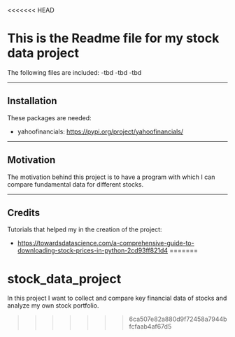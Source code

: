 <<<<<<< HEAD
# This is the Readme file for my stock data project

The following files are included:
-tbd
-tbd
-tbd

-------------
## Installation

These packages are needed:
- yahoofinancials: https://pypi.org/project/yahoofinancials/

-------------

## Motivation

The motivation behind this project is to have a program with which I can compare fundamental data for different
stocks.

-------------

## Credits

Tutorials that helped my in the creation of the project:
- https://towardsdatascience.com/a-comprehensive-guide-to-downloading-stock-prices-in-python-2cd93ff821d4
=======
# stock_data_project

In this project I want to collect and compare key financial data of stocks and analyze my own stock portfolio.
>>>>>>> 6ca507e82a880d9f72458a7944bfcfaab4af67d5
